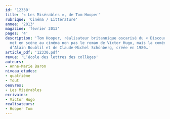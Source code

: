 ```yaml
---
id: '12330'
title: '« Les Misérables », de Tom Hooper'
rubrique: 'Cinéma / Littérature'
annee: '2013'
magazine: 'février 2013'
pages: '4'
description: 'Tom Hooper, réalisateur britannique oscarisé du « Discours d’un roi »,
  met en scène au cinéma non pas le roman de Victor Hugo, mais la comédie musicale
  d’Alain Boublil et de Claude-Michel Schönberg, créée en 1980…'
article_pdf: '12330.pdf'
revue: 'L’école des lettres des collèges'
auteurs:
- Anne-Marie Baron
niveau_etudes:
- quatrième
- Tout
oeuvres:
- Les Misérables
ecrivains:
- Victor Hugo
realisateurs:
- Hooper Tom
---
```


